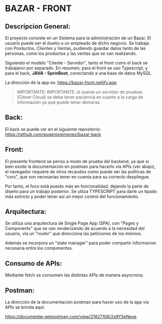 # BAZAR - FRONT

## Descripcion General:
El proyecto consiste en un Sistema para la administración de un Bazar. El usuario puede ser el dueño o un empleado de dicho negocio. Se trabaja con Productos, Clientes y Ventas, pudiendo guardar datos tanto de las personas, como los productos y las ventas que se van realizando.

 Siguiendo el modelo "Cliente - Servidor", tanto el front como el back se trabajaron por separado. En resumen, para el front se uso Typescript, y para el back, **JAVA - SprinBoot**, conectando a una base de datos MySQL.

 La dirección de la app es: https://bazar-front.netlify.app

> IMPORTANTE: IMPORTANTE: al usarse un servidor de pruebas (Clever Cloud) se debe tener paciencia en cuanto a la carga de información ya que puede tener demoras.

## Back:
El back se puede ver en el siguiente repositorio: https://github.com/eugeniogimenez/bazar-back

## Front:
El presente frontend se penso a modo de prueba del backend, ya que si bien existe la documentación en postman para hacerlo vía APIs (ver abajo), el navegador requiere de otros recaudos como puede ser las políticas de "cors", que son necesarias tener en cuenta para su correcto despliegue.

Por tanto, el foco está puesto más en funcionalidad, dejando la parte de diseño para un trabajo posterior. Se utliza TYPESCRIPT para darle un tipado más estricto y poder tener así un mejor control del funcionamiento.

## Arquitectura:
Se utiliza una arquitectura de Single Page App (SPA), con "Pages y Components" que se van renderizando de acuerdo a la necesidad del usuario, vía un "router" que direcciona las peticiones de los  mismos.

Además se incorpora un "state manager" para poder compartir informacion necesaria entre los componentes.

## Consumo de APIs:
Mediante fetch se consumen las distintas APIs de manera asyncrona.

## Postman:
La dirección de la documentación postman para hacer uso de la app vía APIs se brinda aquí:

https://documenter.getpostman.com/view/21827106/2s9Y5eNeve.

